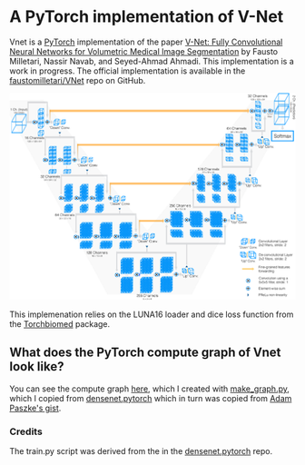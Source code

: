 # A PyTorch implementation of V-Net

Vnet is a [PyTorch](http://pytorch.org/) implementation of the paper
[V-Net: Fully Convolutional Neural Networks for Volumetric Medical Image Segmentation](https://arxiv.org/abs/1606.04797)
by Fausto Milletari, Nassir Navab, and Seyed-Ahmad Ahmadi. This implementation is a work in progress. The official
implementation is available in the [faustomilletari/VNet](https://github.com/faustomilletari/VNet) repo on GitHub.

![](images/diagram.png)

This implemenation relies on the LUNA16 loader and dice loss function from
the [Torchbiomed](https://github.com/mattmacy/torchbiomed) package.

## What does the PyTorch compute graph of Vnet look like?

You can see the compute graph [here](images/vnet.png),
which I created with [make_graph.py](https://github.com/mattmacy/vnet.pytorch/blob/master/make_graph.py),
which I copied from [densenet.pytorch](https://github.com/bamos/densenet.pytorch) which in turn was
copied from [Adam Paszke's gist](https://gist.github.com/apaszke/01aae7a0494c55af6242f06fad1f8b70).

### Credits

The train.py script was derived from the in the [densenet.pytorch](https://github.com/bamos/densenet.pytorch)
repo.
